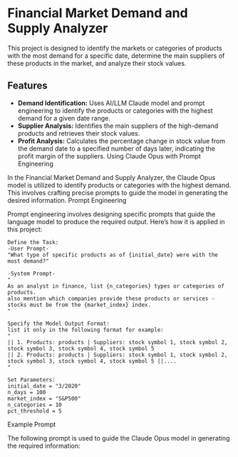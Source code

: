 # Financial Market Demand and Supply Analyzer

This project is designed to identify the markets or categories of products with the most demand for a specific date, determine the main suppliers of these products in the market, and analyze their stock values.

## Features

- **Demand Identification:** Uses AI/LLM Claude model and prompt engineering to identify the products or categories with the highest demand for a given date range.
- **Supplier Analysis:** Identifies the main suppliers of the high-demand products and retrieves their stock values.
- **Profit Analysis:** Calculates the percentage change in stock value from the demand date to a specified number of days later, indicating the profit margin of the suppliers.
Using Claude Opus with Prompt Engineering

In the Financial Market Demand and Supply Analyzer, the Claude Opus model is utilized to identify products or categories with the highest demand. This involves crafting precise prompts to guide the model in generating the desired information.
Prompt Engineering

Prompt engineering involves designing specific prompts that guide the language model to produce the required output. Here’s how it is applied in this project:

    Define the Task:
    -User Prompt-
    "What type of specific products as of {initial_date} were with the most demand?"   
       
    -System Prompt-   
    "   
    As an analyst in finance, list {n_categories} types or categories of products.   
    also mention which companies provide these products or services - stocks must be from the {market_index} index.
    "      
       
    Specify the Model Output Format: 
    list it only in the following format for example:   
    "   
    || 1. Products: products | Suppliers: stock symbol 1, stock symbol 2, stock symbol 3, stock symbol 4, stock symbol 5   
    || 2. Products: products | Suppliers: stock symbol 1, stock symbol 2, stock symbol 3, stock symbol 4, stock symbol 5 ||....
    "      
    
    Set Parameters:    
    initial_date = "3/2020"   
    n_days = 100   
    market_index = "S&P500"   
    n_categories = 10   
    pct_threshold = 5   

Example Prompt

The following prompt is used to guide the Claude Opus model in generating the required information:

